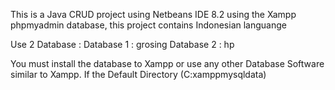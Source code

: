 This is a Java CRUD project using Netbeans IDE 8.2 using the Xampp phpmyadmin database, this project contains Indonesian languange

Use 2 Database : 
Database 1 : grosing 
Database 2 : hp

You must install the database to Xampp or use any other Database Software similar to Xampp. If the Default Directory (C:xamppmysqldata)
